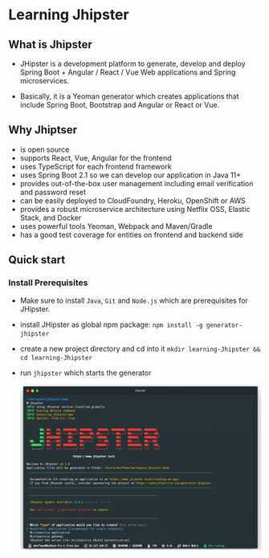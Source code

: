 # Learning Jhipster

## What is Jhipster

- JHipster is a development platform to generate, develop and deploy Spring Boot + Angular / React / Vue Web applications and Spring microservices.

- Basically, it is a Yeoman generator which creates applications that include Spring Boot, Bootstrap and Angular or React or Vue.

## Why Jhiptser

- is open source
- supports React, Vue, Angular for the frontend
- uses TypeScript for each frontend framework
- uses Spring Boot 2.1 so we can develop our application in Java 11+
- provides out-of-the-box user management including email verification and password reset
- can be easily deployed to CloudFoundry, Heroku, OpenShift or AWS
- provides a robust microservice architecture using Netflix OSS, Elastic Stack, and Docker
- uses powerful tools Yeoman, Webpack and Maven/Gradle
- has a good test coverage for entities on frontend and backend side

## Quick start

### Install Prerequisites

- Make sure to install `Java`, `Git` and `Node.js` which are prerequisites for JHipster.

- install JHipster as global npm package: `npm install -g generator-jhipster`

- create a new project directory and cd into it `mkdir learning-Jhipster && cd learning-Jhipster`

- run `jhipster` which starts the generator

  ![](jhipster.PNG)
